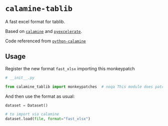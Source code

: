 # `calamine-tablib`

A fast excel format for tablib.

Based on [`calamine`](https://github.com/tafia/calamine) and [`pyexcelerate`](https://github.com/kz26/PyExcelerate).

Code referenced from [`python-calamine`](https://github.com/dimastbk/python-calamine)

## Usage

Register the new format `fast_xlsx` importing this monkeypatch

```python
# __init__.py

from calamine_tablib import monkeypatches  # noqa This module does patching for tablib
```

And then use the format as usual:

```python
dataset = Dataset()

# to import via calamine
dataset.load(file, format="fast_xlsx")
```
